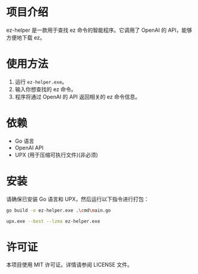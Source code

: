 # 项目介绍
ez-helper 是一款用于查找 ez 命令的智能程序。它调用了 OpenAI 的 API，能够方便地下载 ez。

# 使用方法
1. 运行 `ez-helper.exe`。
2. 输入你想查找的 ez 命令。
3. 程序将通过 OpenAI 的 API 返回相关的 ez 命令信息。

# 依赖
- Go 语言
- OpenAI API
- UPX (用于压缩可执行文件)(非必须)

# 安装
请确保已安装 Go 语言和 UPX，然后运行以下指令进行打包：
```sh
go build -o ez-helper.exe .\cmd\main.go

upx.exe --best --lzma ez-helper.exe
```

# 许可证
本项目使用 MIT 许可证。详情请参阅 LICENSE 文件。
























